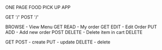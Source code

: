 ONE PAGE FOOD PICK UP APP

GET '/' 
POST '/' 

BROWSE - View Menu GET
READ - My order GET
EDIT - Edit Order PUT
ADD - Add new order POST
DELETE - Delete item in cart DELETE

GET 
POST  - create
PUT - update
DELETE - delete
